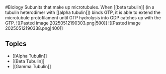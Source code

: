 #Biology 
Subunits that make up microtubules. When [[beta tubulin]] (in a tubulin heterodimer with [[alpha tubulin]]) binds GTP, it is able to extend the microtubule protofilament until GTP hydrolysis into GDP catches up with the GTP.
![[Pasted image 20250512190303.png|500]]
![[Pasted image 20250512190338.png|400]]
## Topics
* [[Alpha Tubulin]]
* [[Beta Tubulin]]
* [[Gamma Tubulin]]